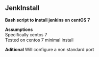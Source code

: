 ## JenkInstall

**Bash script to install jenkins on centOS 7**

**Assumptions**       
Specifically centos 7    
Tested on centos 7 minimal install     

**Aditional**
Will configure a non standard port

